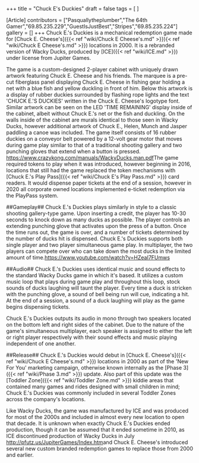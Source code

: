 +++
title = "Chuck E's Duckies"
draft = false
tags = [ ]

[Article]
contributors = ["Pasquallytheplumber","The 64th Gamer","69.85.235.229","GuestIsJustBest","Stripes","69.85.235.224"]
gallery = []
+++
Chuck E.'s Duckies is a mechanical redemption game made for [Chuck E. Cheese's]({{< ref "wiki/Chuck E Cheese's.md" >}}){< ref "wiki/Chuck E Cheese's.md" >}}) locations in 2000. It is a rebranded version of Wacky Ducks, produced by [ICE]({{< ref "wiki/ICE.md" >}}) under license from Jupiter Games.

The game is a custom-designed 2-player cabinet with uniquely drawn artwork featuring Chuck E. Cheese and his friends. The marquee is a pre-cut fiberglass panel displaying Chuck E. Cheese in fishing gear holding a net with a blue fish and yellow duckling in front of him. Below this artwork is a display of rubber duckies surrounded by flashing rope lights and the text 'CHUCK E.'S DUCKIES' written in the Chuck E. Cheese's logotype font. Similar artwork can be seen on the LED 'TIME REMAINING' display inside of the cabinet, albeit without Chuck E.'s net or the fish and duckling. On the walls inside of the cabinet are murals identical to those seen in Wacky Ducks, however additional artwork of Chuck E., Helen, Munch and Jasper paddling a canoe was included. The game itself consists of 16 rubber duckies on a conveyor belt powered by a 12-volt gear motor that moves during game play similar to that of a traditional shooting gallery and two punching gloves that extend when a button is pressed. <ref>https://www.crazykong.com/manuals/WackyDucks.man.pdf</ref>The game required tokens to play when it was introduced, however beginning in 2016, locations that still had the game replaced the token mechanisms with [Chuck E.'s Play Pass]({{< ref "wiki/Chuck E's Play Pass.md" >}}) card readers. It would dispense paper tickets at the end of a session, however in 2020 all corporate owned locations implemented e-ticket redemption via the PlayPass system.

##Gameplay##
Chuck E.'s Duckies plays similarly in style to a classic shooting gallery-type game. Upon inserting a credit, the player has 10-30 seconds to knock down as many ducks as possible. The player controls an extending punching glove that activates upon the press of a button. Once the time runs out, the game is over, and a number of tickets determined by the number of ducks hit is dispensed. Chuck E.'s Duckies supports both single player and two player simultaneous game play. In multiplayer, the two players can compete over who can take down the most ducks in the limited amount of time.<ref>https://www.youtube.com/watch?v=HZeaI7FUmws</ref>


##Audio##
Chuck E.'s Duckies uses identical music and sound effects to the standard Wacky Ducks game in which it's based. It utilizes a custom music loop that plays during game play and throughout this loop, stock sounds of ducks laughing will taunt the player. Every time a duck is stricken with the punching glove, a sound of bell being run will cue, indicating a hit. At the end of a session, a sound of a duck laughing will play as the game begins dispensing tickets. 

Chuck E.'s Duckies outputs its audio in mono through two speakers located on the bottom left and right sides of the cabinet. Due to the nature of the game's simultaneous multiplayer, each speaker is assigned to either the left or right player respectively with their sound effects and music playing independent of one another.

##Release##
Chuck E.'s Duckies would debut in [Chuck E. Cheese's]({{< ref "wiki/Chuck E Cheese's.md" >}}) locations in 2000 as part of the 'New For You' marketing campaign, otherwise known internally as the [Phase 3]({{< ref "wiki/Phase 3.md" >}}) update. Also part of this update was the [Toddler Zone]({{< ref "wiki/Toddler Zone.md" >}}) kiddie areas that contained many games and rides designed with small children in mind; Chuck E.'s Duckies was commonly included in several Toddler Zones across the company's locations.

Like Wacky Ducks, the game was manufactured by ICE and was produced for most of the 2000s and included in almost every new location to open that decade. It is unknown when exactly Chuck E.'s Duckies ended production, though it can be assumed that it ended sometime in 2010, as ICE discontinued production of Wacky Ducks in July <ref>http://pfutz.us/JupiterGames/Index.htm</ref>and Chuck E. Cheese's introduced several new custom branded redemption games to replace those from 2000 and earlier.

<references />